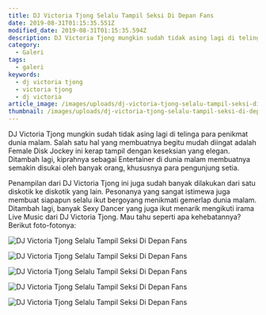 ```yaml
---
title: DJ Victoria Tjong Selalu Tampil Seksi Di Depan Fans
date: 2019-08-31T01:15:35.551Z
modified_date: 2019-08-31T01:15:35.594Z
description: DJ Victoria Tjong mungkin sudah tidak asing lagi di telinga para penikmat dunia malam. Salah satu hal yang membuatnya begitu mudah diingat adalah Female Disk Jockey.
category:
  - Galeri
tags:
  - galeri
keywords:
  - dj victoria tjong
  - victoria tjong
  - dj victoria
article_image: /images/uploads/dj-victoria-tjong-selalu-tampil-seksi-di-depan-fans-4.jpg
thumbnail: /images/uploads/dj-victoria-tjong-selalu-tampil-seksi-di-depan-fans-4-009.jpg
---
```

DJ Victoria Tjong mungkin sudah tidak asing lagi di telinga para penikmat dunia malam. Salah satu hal yang membuatnya begitu mudah diingat adalah Female Disk Jockey ini kerap tampil dengan keseksian yang elegan. Ditambah lagi, kiprahnya sebagai Entertainer di dunia malam membuatnya semakin disukai oleh banyak orang, khususnya para pengunjung setia.

Penampilan dari DJ Victoria Tjong ini juga sudah banyak dilakukan dari satu diskotik ke diskotik yang lain. Pesonanya yang sangat istimewa juga membuat siapapun selalu ikut bergoyang menikmati gemerlap dunia malam. Ditambah lagi, banyak Sexy Dancer yang juga ikut menarik mengikuti irama Live Music dari DJ Victoria Tjong. Mau tahu seperti apa kehebatannya? Berikut foto-fotonya:

![DJ Victoria Tjong Selalu Tampil Seksi Di Depan Fans](https://res.cloudinary.com/kodai/image/upload/v1567217877/dm/dj/dj-victoria-tjong-selalu-tampil-seksi-di-depan-fans-5.jpg)

![DJ Victoria Tjong Selalu Tampil Seksi Di Depan Fans](https://res.cloudinary.com/kodai/image/upload/v1567217877/dm/dj/dj-victoria-tjong-selalu-tampil-seksi-di-depan-fans-4.jpg)

![DJ Victoria Tjong Selalu Tampil Seksi Di Depan Fans](https://res.cloudinary.com/kodai/image/upload/v1567217877/dm/dj/dj-victoria-tjong-selalu-tampil-seksi-di-depan-fans-3.jpg)

![DJ Victoria Tjong Selalu Tampil Seksi Di Depan Fans](https://res.cloudinary.com/kodai/image/upload/v1567217877/dm/dj/dj-victoria-tjong-selalu-tampil-seksi-di-depan-fans-2.jpg)

![DJ Victoria Tjong Selalu Tampil Seksi Di Depan Fans](https://res.cloudinary.com/kodai/image/upload/v1567217877/dm/dj/dj-victoria-tjong-selalu-tampil-seksi-di-depan-fans-1.jpg)
